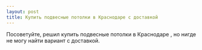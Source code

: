 ```yaml
---
layout: post 
title: Купить подвесные потолки в Краснодаре с доставкой 
--- 
```

Посоветуйте, решил купить подвесные потолки в Краснодаре , но нигде не могу найти вариант с доставкой.